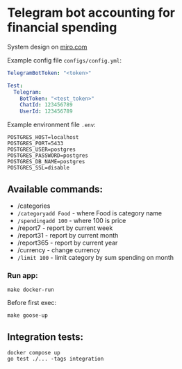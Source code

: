 # Telegram bot accounting for financial spending

System design on [miro.com](https://miro.com/app/board/uXjVPLT339I=/)

Example config file ```configs/config.yml```: 

```yaml
TelegramBotToken: "<token>"

Test:
  Telegram:
    BotToken: "<test_token>"
    ChatId: 123456789
    UserId: 123456789
```
Example environment file ```.env```:

```shell
POSTGRES_HOST=localhost
POSTGRES_PORT=5433
POSTGRES_USER=postgres
POSTGRES_PASSWORD=postgres
POSTGRES_DB_NAME=postgres
POSTGRES_SSL=disable
```
## Available commands:
- /categories
- `/categoryadd Food` - where Food is category name
- `/spendingadd 100` - where 100 is price
- /report7 - report by current week
- /report31 - report by current month
- /report365 - report by current year
- /currency - change currency
- `/limit 100` - limit category by sum spending on month
### Run app:

```
make docker-run
```

Before first exec:

```
make goose-up
```
## Integration tests:
```
docker compose up
go test ./... -tags integration
```